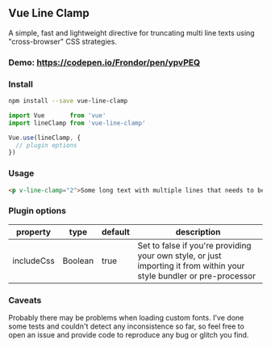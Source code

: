 ## Vue Line Clamp

A simple, fast and lightweight directive for truncating multi line texts using "cross-browser" CSS strategies.

### Demo: https://codepen.io/Frondor/pen/ypvPEQ

### Install

```bash
npm install --save vue-line-clamp
```

```javascript
import Vue       from 'vue'
import lineClamp from 'vue-line-clamp'

Vue.use(lineClamp, {
  // plugin options
})
```

### Usage

```html
<p v-line-clamp="2">Some long text with multiple lines that needs to be truncated to a fixed number, which is 2 in this case.</p>
```

### Plugin options

| property  | type  | default  | description |
| --- | --- | --- | --- |
| includeCss  | Boolean | true  | Set to false if you're providing your own style, or just importing it from within your style bundler or pre-processor



### Caveats

Probably there may be problems when loading custom fonts. I've done some tests and couldn't detect any inconsistence so far, so feel free to open an issue and provide code to reproduce any bug or glitch you find.
